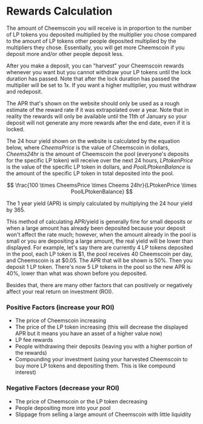 # Rewards Calculation

The amount of Cheemscoin you will receive is in proportion to the number of LP tokens you deposited multiplied by the multiplier you chose compared to the amount of LP tokens other people deposited multiplied by the multipliers they chose. Essentially, you will get more Cheemscoin if you deposit more and/or other people deposit less.

After you make a deposit, you can "harvest" your Cheemscoin rewards whenever you want but you cannot withdraw your LP tokens until the lock duration has passed. Note that after the lock duration has passed the multiplier will be set to 1x. If you want a higher multiplier, you must withdraw and redeposit.

The APR that's shown on the website should only be used as a rough estimate of the reward rate if it was extrapolated over a year. Note that in reality the rewards will only be available until the 11th of January so your deposit will not generate any more rewards after the end date, even if it is locked.

The 24 hour yield shown on the website is calculated by the equation below, where _CheemsPrice_ is the value of Cheemscoin in dollars, _Cheems24hr_ is the amount of Cheemscoin the pool (everyone's deposits for the specific LP token) will receive over the next 24 hours, _LPtokenPrice_ is the value of the specific LP token in dollars, and _PoolLPtokenBalance_ is the amount of the specific LP token in total deposited into the pool.

$$
\frac{100 \times CheemsPrice \times Cheems 24hr}{LPtokenPrice \times PoolLPtokenBalance}
$$

The 1 year yield (APR) is simply calculated by multiplying the 24 hour yield by 365.

This method of calculating APR/yield is generally fine for small deposits or when a large amount has already been deposited because your deposit won't affect the rate much; however, when the amount already in the pool is small or you are depositing a large amount, the real yield will be lower than displayed. For example, let's say there are currently 4 LP tokens deposited in the pool, each LP token is $1, the pool receives 40 Cheemscoin per day, and Cheemscoin is at $0.05. The APR that will be shown is 50%. Then you deposit 1 LP token. There's now 5 LP tokens in the pool so the new APR is 40%, lower than what was shown before you deposited.

Besides that, there are many other factors that can positively or negatively affect your real return on investment (ROI).

### Positive Factors (increase your ROI)

* The price of Cheemscoin increasing
* The price of the LP token increasing (this will decrease the displayed APR but it means you have an asset of a higher value now)
* LP fee rewards
* People withdrawing their deposits (leaving you with a higher portion of the rewards)
* Compounding your investment (using your harvested Cheemscoin to buy more LP tokens and depositing them. This is like compound interest)

### Negative Factors (decrease your ROI)

* The price of Cheemscoin or the LP token decreasing
* People depositing more into your pool
* Slippage from selling a large amount of Cheemscoin with little liquidity
